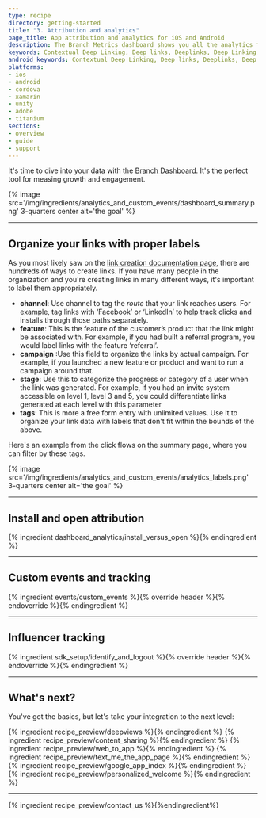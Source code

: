 ```yaml
---
type: recipe
directory: getting-started
title: "3. Attribution and analytics"
page_title: App attribution and analytics for iOS and Android
description: The Branch Metrics dashboard shows you all the analytics for your iOS deep links. Track install attribution, measure marketing channels and ad campaigns.
keywords: Contextual Deep Linking, Deep links, Deeplinks, Deep Linking, Deeplinking, Deferred Deep Linking, Deferred Deeplinking, Google App Indexing, Google App Invites, Apple Universal Links, Apple Spotlight Search, Facebook App Links, AppLinks, Deepviews, Deep views, Attribution, Analytics, Dashboard, App Install, App Open, Conversion, iOS, objective-c, swift
android_keywords: Contextual Deep Linking, Deep links, Deeplinks, Deep Linking, Deeplinking, Deferred Deep Linking, Deferred Deeplinking, Google App Indexing, Google App Invites, Apple Universal Links, Apple Spotlight Search, Facebook App Links, AppLinks, Deepviews, Deep views, Attribution, Analytics, Dashboard, App Install, App Open, Conversion, Android
platforms:
- ios
- android
- cordova
- xamarin
- unity
- adobe
- titanium
sections:
- overview
- guide
- support
---
```


It's time to dive into your data with the [Branch Dashboard](https://dashboard.branch.io). It's the perfect tool for measing growth and engagement.

{% image src='/img/ingredients/analytics_and_custom_events/dashboard_summary.png' 3-quarters center alt='the goal' %}

-----

## Organize your links with proper labels

As you most likely saw on the [link creation documentation page](/link_creation_guide/), there are hundreds of ways to create links. If you have many people in the organization and you're creating links in many different ways, it's important to label them appropriately.

* **channel**: Use channel to tag the _route_ that your link reaches users. For example, tag links with ‘Facebook’ or ‘LinkedIn’ to help track clicks and installs through those paths separately.
* **feature**: This is the feature of the customer’s product that the link might be associated with. For example, if you had built a referral program, you would label links with the feature ‘referral’.
* **campaign** :Use this field to organize the links by actual campaign. For example, if you launched a new feature or product and want to run a campaign around that.
* **stage**: Use this to categorize the progress or category of a user when the link was generated. For example, if you had an invite system accessible on level 1, level 3 and 5, you could differentiate links generated at each level with this parameter
* **tags**: This is more a free form entry with unlimited values. Use it to organize your link data with labels that don't fit within the bounds of the above.

Here's an example from the click flows on the summary page, where you can filter by these tags.

{% image src='/img/ingredients/analytics_and_custom_events/analytics_labels.png' 3-quarters center alt='the goal' %}

-----

## Install and open attribution

{% ingredient dashboard_analytics/install_versus_open %}{% endingredient %}

-----

## Custom events and tracking

{% ingredient events/custom_events %}{% override header %}{% endoverride %}{% endingredient %}

-----

## Influencer tracking

{% ingredient sdk_setup/identify_and_logout %}{% override header %}{% endoverride %}{% endingredient %}

-----

## What's next?

You've got the basics, but let's take your integration to the next level:

{% ingredient recipe_preview/deepviews %}{% endingredient %}
{% ingredient recipe_preview/content_sharing %}{% endingredient %}
{% ingredient recipe_preview/web_to_app %}{% endingredient %}
{% ingredient recipe_preview/text_me_the_app_page %}{% endingredient %}
{% ingredient recipe_preview/google_app_index %}{% endingredient %}
{% ingredient recipe_preview/personalized_welcome %}{% endingredient %}

-----

{% ingredient recipe_preview/contact_us %}{%endingredient%}
